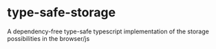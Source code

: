 # type-safe-storage
A dependency-free type-safe typescript implementation of the storage possibilities in the browser/js
